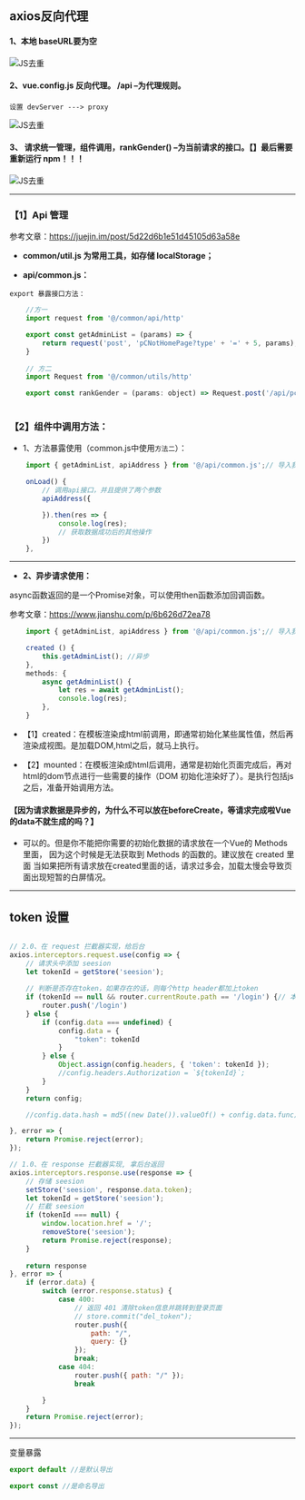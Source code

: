 ## axios反向代理

#### 1、本地 baseURL要为空

![JS去重](https://leijin0416.coding.me/images/08_04/icon-hd_1019_1.jpg) 

#### 2、vue.config.js 反向代理。 /api –为代理规则。

`设置 devServer ---> proxy`

![JS去重](https://leijin0416.coding.me/images/08_04/icon-hd_1019_2.jpg) 

#### 3、 请求统一管理，组件调用，rankGender() –为当前请求的接口。【】最后需要重新运行 npm！！！

![JS去重](https://leijin0416.coding.me/images/08_04/icon-hd_1019_3.jpg) 

---

### 【1】Api 管理

参考文章：https://juejin.im/post/5d22d6b1e51d45105d63a58e

- **common/util.js 为常用工具，如存储 localStorage；**

- **api/common.js：**

`export 暴露接口方法：`

```js
    //方一
    import request from '@/common/api/http'

    export const getAdminList = (params) => {
        return request('post', 'pCNotHomePage?type' + '=' + 5, params);
    }
    
    // 方二
    import Request from '@/common/utils/http'

    export const rankGender = (params: object) => Request.post('/api/pcUser/loginByPhone', params)
    

```
### 【2】组件中调用方法：

- 1、方法暴露使用（common.js中使用`方法二`）：

```js
    import { getAdminList, apiAddress } from '@/api/common.js';// 导入我们的api接口

    onLoad() {
        // 调用api接口，并且提供了两个参数
        apiAddress({

        }).then(res => {
            console.log(res);
            // 获取数据成功后的其他操作
        })
    },
```

---

- **2、异步请求使用：**

async函数返回的是一个Promise对象，可以使用then函数添加回调函数。

参考文章：https://www.jianshu.com/p/6b626d72ea78

```js
    import { getAdminList, apiAddress } from '@/api/common.js';// 导入我们的api接口

    created () {
        this.getAdminList(); //异步
    },
    methods: {
        async getAdminList() {
            let res = await getAdminList();
            console.log(res);
        },
    }
```
- 【1】created：在模板渲染成html前调用，即通常初始化某些属性值，然后再渲染成视图。是加载DOM,html之后，就马上执行。

- 【2】mounted：在模板渲染成html后调用，通常是初始化页面完成后，再对html的dom节点进行一些需要的操作（DOM 初始化渲染好了）。是执行包括js之后，准备开始调用方法。

#### 【因为请求数据是异步的，为什么不可以放在beforeCreate，等请求完成啦Vue的data不就生成的吗？】 

- 可以的。但是你不能把你需要的初始化数据的请求放在一个Vue的 Methods 里面， 因为这个时候是无法获取到 Methods 的函数的。建议放在 created 里面
当如果把所有请求放在created里面的话，请求过多会，加载太慢会导致页面出现短暂的白屏情况。

---

## token 设置

```js

// 2.0、在 request 拦截器实现，给后台
axios.interceptors.request.use(config => {
    // 请求头中添加 seesion
    let tokenId = getStore('seesion');
    
    // 判断是否存在token，如果存在的话，则每个http header都加上token
    if (tokenId == null && router.currentRoute.path == '/login') {// 本地无token,未登录 跳转至登录页面
        router.push('/login')
    } else {
        if (config.data === undefined) {
            config.data = {
                "token": tokenId
            }
        } else {
            Object.assign(config.headers, { 'token': tokenId });
            //config.headers.Authorization = `${tokenId}`;
        }
    }
    return config;

    //config.data.hash = md5((new Date()).valueOf() + config.data.func);

}, error => {
    return Promise.reject(error);
});

// 1.0、在 response 拦截器实现, 拿后台返回
axios.interceptors.response.use(response => {
    // 存储 seesion
    setStore('seesion', response.data.token);
    let tokenId = getStore('seesion');
    // 拦截 seesion
    if (tokenId === null) {
        window.location.href = '/';
        removeStore('seesion');
        return Promise.reject(response);
    }
    
    return response
}, error => {
    if (error.data) {
        switch (error.response.status) {
            case 400:
                // 返回 401 清除token信息并跳转到登录页面
                // store.commit("del_token");
                router.push({
                    path: "/",
                    query: {}
                });
                break;
            case 404:
                router.push({ path: "/" });
                break

        }
    }
    return Promise.reject(error);
});

```

---

变量暴露

```js
export default //是默认导出

export const //是命名导出
```